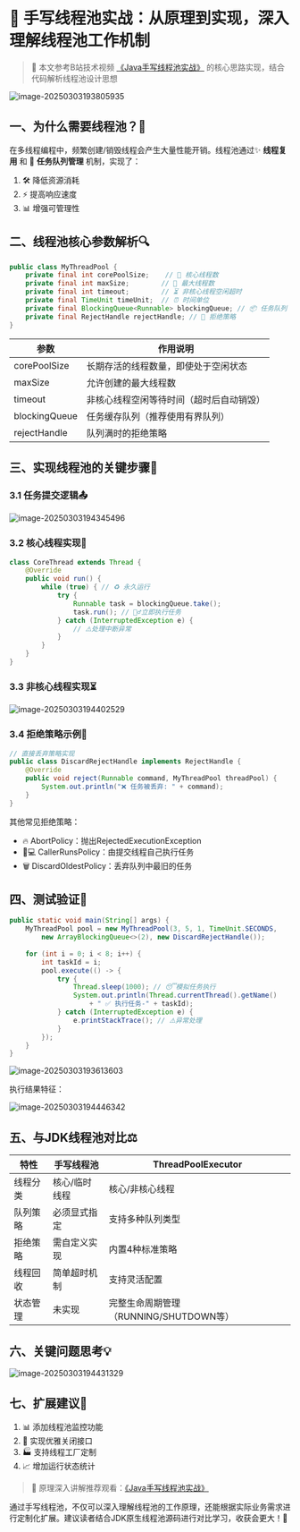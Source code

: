 # 🚀 手写线程池实战：从原理到实现，深入理解线程池工作机制

> 📌 本文参考B站技术视频 [《Java手写线程池实战》](https://www.bilibili.com/video/BV1cJf2YXEw3/) 的核心思路实现，结合代码解析线程池设计思想

![image-20250303193805935](https://imgtu.oss-cn-beijing.aliyuncs.com/blog_img/image-20250303193805935.png)

## 一、为什么需要线程池？🤔

在多线程编程中，频繁创建/销毁线程会产生大量性能开销。线程池通过✨ **线程复用** 和 🎯 **任务队列管理** 机制，实现了：

1. 🛠️ 降低资源消耗
2. ⚡ 提高响应速度
3. 📊 增强可管理性

## 二、线程池核心参数解析🔍

```java
public class MyThreadPool {
    private final int corePoolSize;    // 🧠 核心线程数
    private final int maxSize;        // 🚀 最大线程数
    private final int timeout;        // ⏳ 非核心线程空闲超时
    private final TimeUnit timeUnit;  // ⏰ 时间单位
    private final BlockingQueue<Runnable> blockingQueue; // 📦 任务队列
    private final RejectHandle rejectHandle; // 🚧 拒绝策略
}
```

| 参数          | 作用说明                                 |
| ------------- | ---------------------------------------- |
| corePoolSize  | 长期存活的线程数量，即使处于空闲状态     |
| maxSize       | 允许创建的最大线程数                     |
| timeout       | 非核心线程空闲等待时间（超时后自动销毁） |
| blockingQueue | 任务缓存队列（推荐使用有界队列）         |
| rejectHandle  | 队列满时的拒绝策略                       |

## 三、实现线程池的关键步骤🔨

### 3.1 任务提交逻辑📤

![image-20250303194345496](https://imgtu.oss-cn-beijing.aliyuncs.com/blog_img/image-20250303194345496.png)

### 3.2 核心线程实现💪

```java
class CoreThread extends Thread {
    @Override
    public void run() {
        while (true) { // ♻️ 永久运行
            try {
                Runnable task = blockingQueue.take();
                task.run(); // 🏃♂️立即执行任务
            } catch (InterruptedException e) {
                // ⚠️处理中断异常
            }
        }
    }
}
```

### 3.3 非核心线程实现⏳

![image-20250303194402529](https://imgtu.oss-cn-beijing.aliyuncs.com/blog_img/image-20250303194402529.png)

### 3.4 拒绝策略示例🚨

```java
// 直接丢弃策略实现
public class DiscardRejectHandle implements RejectHandle {
    @Override
    public void reject(Runnable command, MyThreadPool threadPool) {
        System.out.println("❌ 任务被丢弃: " + command);
    }
}
```

其他常见拒绝策略：
- 🔥 AbortPolicy：抛出RejectedExecutionException
- 👨💻 CallerRunsPolicy：由提交线程自己执行任务
- 🗑️ DiscardOldestPolicy：丢弃队列中最旧的任务

## 四、测试验证🔬

```java
public static void main(String[] args) {
    MyThreadPool pool = new MyThreadPool(3, 5, 1, TimeUnit.SECONDS, 
        new ArrayBlockingQueue<>(2), new DiscardRejectHandle());
    
    for (int i = 0; i < 8; i++) {
        int taskId = i;
        pool.execute(() -> {
            try {
                Thread.sleep(1000); // 😴模拟任务执行
                System.out.println(Thread.currentThread().getName() 
                    + " ✅ 执行任务-" + taskId);
            } catch (InterruptedException e) {
                e.printStackTrace(); // ⚠️异常处理
            }
        });
    }
}
```

![image-20250303193613603](https://imgtu.oss-cn-beijing.aliyuncs.com/blog_img/image-20250303193613603.png)

执行结果特征：

![image-20250303194446342](https://imgtu.oss-cn-beijing.aliyuncs.com/blog_img/image-20250303194446342.png)

## 五、与JDK线程池对比⚖️

| 特性     | 手写线程池    | ThreadPoolExecutor                     |
| -------- | ------------- | -------------------------------------- |
| 线程分类 | 核心/临时线程 | 核心/非核心线程                        |
| 队列策略 | 必须显式指定  | 支持多种队列类型                       |
| 拒绝策略 | 需自定义实现  | 内置4种标准策略                        |
| 线程回收 | 简单超时机制  | 支持灵活配置                           |
| 状态管理 | 未实现        | 完整生命周期管理（RUNNING/SHUTDOWN等） |

## 六、关键问题思考💡

![image-20250303194431329](https://imgtu.oss-cn-beijing.aliyuncs.com/blog_img/image-20250303194431329.png)

## 七、扩展建议🚀

1. 📊 添加线程池监控功能
2. 🛑 实现优雅关闭接口
3. 🏭 支持线程工厂定制
4. 📈 增加运行状态统计

> 🎥 原理深入讲解推荐观看：[《Java手写线程池实战》](https://www.bilibili.com/video/BV1cJf2YXEw3/)

通过手写线程池，不仅可以深入理解线程池的工作原理，还能根据实际业务需求进行定制化扩展。建议读者结合JDK原生线程池源码进行对比学习，收获会更大！🎯
<Artalk />